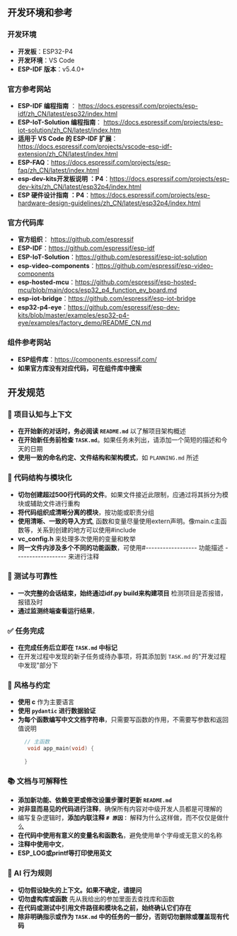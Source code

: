 

## 开发环境和参考

### 开发环境
- **开发板**：ESP32-P4
- **开发环境**：VS Code
- **ESP-IDF 版本**：v5.4.0+


###  官方参考网站
- **ESP-IDF 编程指南** ： https://docs.espressif.com/projects/esp-idf/zh_CN/latest/esp32/index.html
- **ESP-IoT-Solution 编程指南**： https://docs.espressif.com/projects/esp-iot-solution/zh_CN/latest/index.htm
- **适用于 VS Code 的 ESP-IDF 扩展**：https://docs.espressif.com/projects/vscode-esp-idf-extension/zh_CN/latest/index.html
- **ESP-FAQ**：https://docs.espressif.com/projects/esp-faq/zh_CN/latest/index.html
- **esp-dev-kits开发板说明 ：P4**：https://docs.espressif.com/projects/esp-dev-kits/zh_CN/latest/esp32p4/index.html
- **ESP 硬件设计指南 ：P4**：https://docs.espressif.com/projects/esp-hardware-design-guidelines/zh_CN/latest/esp32p4/index.html

### 官方代码库
- **官方组织**： https://github.com/espressif
- **ESP-IDF**：https://github.com/espressif/esp-idf
- **ESP-IoT-Solution**：https://github.com/espressif/esp-iot-solution
- **esp-video-components**：https://github.com/espressif/esp-video-components
- **esp-hosted-mcu**：https://github.com/espressif/esp-hosted-mcu/blob/main/docs/esp32_p4_function_ev_board.md
- **esp-iot-bridge**：https://github.com/espressif/esp-iot-bridge
- **esp32-p4-eye**：https://github.com/espressif/esp-dev-kits/blob/master/examples/esp32-p4-eye/examples/factory_demo/README_CN.md

### 组件参考网站
- **ESP组件库**：https://components.espressif.com/
- **如果官方库没有对应代码，可在组件库中搜索**



## 开发规范
### 🔄 项目认知与上下文
- **在开始新的对话时，务必阅读 `README.md`** 以了解项目架构概述
- **在开始新任务前检查 `TASK.md`**。如果任务未列出，请添加一个简短的描述和今天的日期
- **使用一致的命名约定、文件结构和架构模式**，如 `PLANNING.md` 所述


### 🧱 代码结构与模块化
- **切勿创建超过500行代码的文件**。如果文件接近此限制，应通过将其拆分为模块或辅助文件进行重构
- **将代码组织成清晰分离的模块**，按功能或职责分组
- **使用清晰、一致的导入方式**, 函数和变量尽量使用extern声明。像main.c主函数等，关系到创建的地方可以使用#include 
- **vc_config.h**  来处理多次使用的变量和枚举
- **同一文件内涉及多个不同的功能函数**，可使用#------------------  功能描述  ------------------  来进行注释

### 🧪 测试与可靠性
- **一次完整的会话结束，始终通过idf.py build来构建项目** 检测项目是否报错，报错及时
- **通过监测终端查看运行结果**， 


### ✅ 任务完成
- **在完成任务后立即在 `TASK.md` 中标记**
- 在开发过程中发现的新子任务或待办事项，将其添加到 `TASK.md` 的"开发过程中发现"部分下

### 📎 风格与约定
- **使用 c** 作为主要语言
- **使用 `pydantic` 进行数据验证**
- **为每个函数编写中文文档字符串**，只需要写函数的作用，不需要写参数和返回值说明
  ```c
    // 主函数
     void app_main(void) {
   
    }
  ```

### 📚 文档与可解释性
- **添加新功能、依赖变更或修改设置步骤时更新 `README.md`** 
- **对非显而易见的代码进行注释**，确保所有内容对中级开发人员都是可理解的
- 编写复杂逻辑时，**添加内联注释 `# 原因：`** 解释为什么这样做，而不仅仅是做什么
- **在代码中使用有意义的变量名和函数名**，避免使用单个字母或无意义的名称
- **注释中使用中文**，
- **ESP_LOG或printf等打印使用英文**


### 🧠 AI 行为规则
- **切勿假设缺失的上下文。如果不确定，请提问**
- **切勿虚构库或函数** 先从我给出的参加里面去查找库和函数
- **在代码或测试中引用文件路径和模块名之前，始终确认它们存在**
- **除非明确指示或作为 `TASK.md` 中的任务的一部分，否则切勿删除或覆盖现有代码**

 